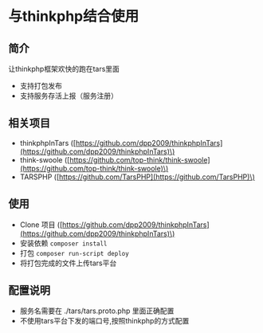 # 与thinkphp结合使用



## 简介

让thinkphp框架欢快的跑在tars里面

* 支持打包发布
* 支持服务存活上报（服务注册）

## 相关项目

* thinkphpInTars \([https://github.com/dpp2009/thinkphpInTars](https://github.com/dpp2009/thinkphpInTars)\)
* think-swoole \([https://github.com/top-think/think-swoole](https://github.com/top-think/think-swoole)\)   
* TARSPHP \([https://github.com/TarsPHP](https://github.com/TarsPHP)\)

## 使用

* Clone 项目 \([https://github.com/dpp2009/thinkphpInTars](https://github.com/dpp2009/thinkphpInTars)\)
* 安装依赖 `composer install`
* 打包 `composer run-script deploy`
* 将打包完成的文件上传tars平台

## 配置说明

* 服务名需要在 ./tars/tars.proto.php 里面正确配置
* 不使用tars平台下发的端口号,按照thinkphp的方式配置

